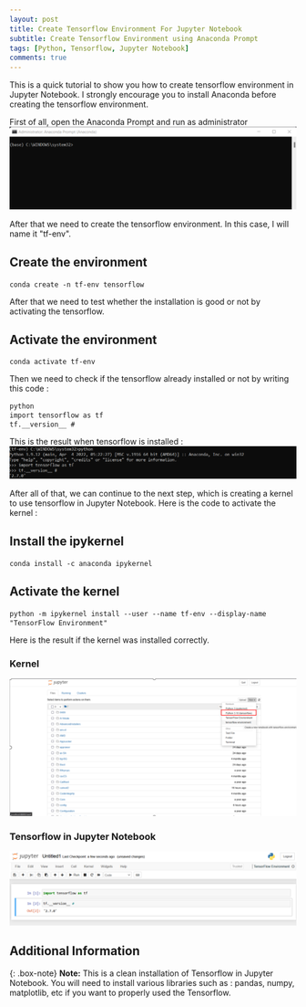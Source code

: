```yaml
---
layout: post
title: Create Tensorflow Environment For Jupyter Notebook
subtitle: Create Tensorflow Environment using Anaconda Prompt
tags: [Python, Tensorflow, Jupyter Notebook]
comments: true
---
```


This is a quick tutorial to show you how to create tensorflow environment in Jupyter Notebook.  I strongly encourage you to install Anaconda before creating the tensorflow environment.

First of all, open the Anaconda Prompt and run as administrator 
![Admin](https://github.com/alvianpratama00/portfolio/blob/master/assets/img/RunAdmin.png?raw=true)

After that we need to create the tensorflow environment. In this case, I will name it "tf-env".

## Create the environment
~~~
conda create -n tf-env tensorflow
~~~

After that we need to test whether the installation is good or not by activating the tensorflow.


## Activate the environment
~~~
conda activate tf-env
~~~

Then we need to check if the tensorflow already installed or not by writing this code :
~~~
python
import tensorflow as tf
tf.__version__ #
~~~

This is the result when tensorflow is installed :
![TF_Anaconda](https://github.com/alvianpratama00/portfolio/blob/master/assets/img/Tf_Installed.png?raw=true)

After all of that, we can continue to the next step, which is creating a kernel to use tensorflow in Jupyter Notebook.
Here is the code to activate the kernel :

## Install the ipykernel
~~~
conda install -c anaconda ipykernel
~~~

## Activate the kernel
~~~
python -m ipykernel install --user --name tf-env --display-name "TensorFlow Environment"
~~~

Here is the result if the kernel was installed correctly.

### Kernel
![Kernel](https://github.com/alvianpratama00/portfolio/blob/master/assets/img/Kernel.png?raw=true)

### Tensorflow in Jupyter Notebook
![TF Test](https://github.com/alvianpratama00/portfolio/blob/master/assets/img/Test_Notebook.png?raw=true)


## Additional Information

{: .box-note}
**Note:** This is a clean installation of Tensorflow in Jupyter Notebook. You will need to install various libraries such as : pandas, numpy, matplotlib, etc if you want to properly used the Tensorflow. 
